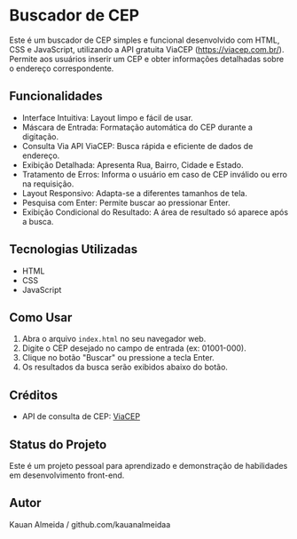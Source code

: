 # Buscador de CEP

Este é um buscador de CEP simples e funcional desenvolvido com HTML, CSS e JavaScript, utilizando a API gratuita ViaCEP (https://viacep.com.br/). Permite aos usuários inserir um CEP e obter informações detalhadas sobre o endereço correspondente.

## Funcionalidades

* Interface Intuitiva: Layout limpo e fácil de usar.
* Máscara de Entrada: Formatação automática do CEP durante a digitação.
* Consulta Via API ViaCEP: Busca rápida e eficiente de dados de endereço.
* Exibição Detalhada: Apresenta Rua, Bairro, Cidade e Estado.
* Tratamento de Erros: Informa o usuário em caso de CEP inválido ou erro na requisição.
* Layout Responsivo: Adapta-se a diferentes tamanhos de tela.
* Pesquisa com Enter: Permite buscar ao pressionar Enter.
* Exibição Condicional do Resultado: A área de resultado só aparece após a busca.

## Tecnologias Utilizadas

* HTML
* CSS
* JavaScript

## Como Usar

1.  Abra o arquivo `index.html` no seu navegador web.
2.  Digite o CEP desejado no campo de entrada (ex: 01001-000).
3.  Clique no botão "Buscar" ou pressione a tecla Enter.
4.  Os resultados da busca serão exibidos abaixo do botão.

## Créditos

* API de consulta de CEP: [ViaCEP](https://viacep.com.br/)

## Status do Projeto

Este é um projeto pessoal para aprendizado e demonstração de habilidades em desenvolvimento front-end.

## Autor

Kauan Almeida / github.com/kauanalmeidaa
